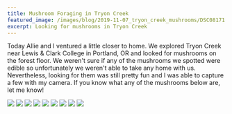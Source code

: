 ```yaml
---
title: Mushroom Foraging in Tryon Creek
featured_image: /images/blog/2019-11-07_tryon_creek_mushrooms/DSC08171.jpg
excerpt: Looking for mushrooms in Tryon Creek
---
```


Today Allie and I ventured a little closer to home. We explored Tryon Creek near Lewis & Clark College in Portland, OR and looked for mushrooms on the forest floor. We weren't sure if any of the mushrooms we spotted were edible so unfortunately we weren't able to take any home with us. Nevertheless, looking for them was still pretty fun and I was able to capture a few with my camera. If you know what any of the mushrooms below are, let me know!

<div class='gallery' data-columns='3'>
    <img src='/images/blog/2019-11-07_tryon_creek_mushrooms/DSC08164.jpg'>
    <img src='/images/blog/2019-11-07_tryon_creek_mushrooms/DSC08169.jpg'>
    <img src='/images/blog/2019-11-07_tryon_creek_mushrooms/DSC08170.jpg'>
    <img src='/images/blog/2019-11-07_tryon_creek_mushrooms/DSC08161.jpg'>
    <img src='/images/blog/2019-11-07_tryon_creek_mushrooms/DSC08171.jpg'>
    <img src='/images/blog/2019-11-07_tryon_creek_mushrooms/DSC08178.jpg'>
    <img src='/images/blog/2019-11-07_tryon_creek_mushrooms/DSC08180.jpg'>
    <img src='/images/blog/2019-11-07_tryon_creek_mushrooms/DSC08184.jpg'>
    <img src='/images/blog/2019-11-07_tryon_creek_mushrooms/DSC08187.jpg'>
</div>
